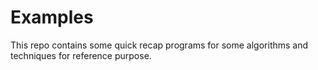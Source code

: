 # Examples

This repo contains some quick recap programs for some algorithms and techniques for reference purpose.

